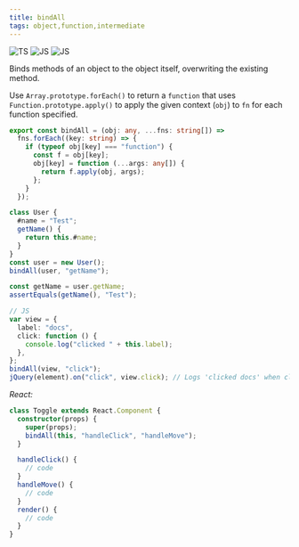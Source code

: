 ```yaml
---
title: bindAll
tags: object,function,intermediate
---
```


![TS](https://img.shields.io/badge/supports-typescript-blue.svg?style=flat-square)
![JS](https://img.shields.io/badge/supports-javascript-yellow.svg?style=flat-square)
![JS](https://img.shields.io/badge/supports-deno-green.svg?style=flat-square)

Binds methods of an object to the object itself, overwriting the existing method.

Use `Array.prototype.forEach()` to return a `function` that uses `Function.prototype.apply()` to apply the given context (`obj`) to `fn` for each function specified.

```ts title="typescript"
export const bindAll = (obj: any, ...fns: string[]) =>
  fns.forEach((key: string) => {
    if (typeof obj[key] === "function") {
      const f = obj[key];
      obj[key] = function (...args: any[]) {
        return f.apply(obj, args);
      };
    }
  });
```

```ts title="typescript"
class User {
  #name = "Test";
  getName() {
    return this.#name;
  }
}
const user = new User();
bindAll(user, "getName");

const getName = user.getName;
assertEquals(getName(), "Test");

// JS
var view = {
  label: "docs",
  click: function () {
    console.log("clicked " + this.label);
  },
};
bindAll(view, "click");
jQuery(element).on("click", view.click); // Logs 'clicked docs' when clicked.
```

_React:_

```ts title="typescript"
class Toggle extends React.Component {
  constructor(props) {
    super(props);
    bindAll(this, "handleClick", "handleMove");
  }

  handleClick() {
    // code
  }
  handleMove() {
    // code
  }
  render() {
    // code
  }
}
```
